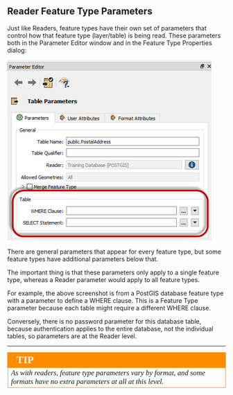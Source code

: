 ## Reader Feature Type Parameters ##
Just like Readers, feature types have their own set of parameters that control how that feature type (layer/table) is being read. These parameters both in the Parameter Editor window and in the Feature Type Properties dialog:

![](./Images/Img4.036.ReaderFeatureTypeParameters.png)

There are general parameters that appear for every feature type, but some feature types have additional parameters below that.

The important thing is that these parameters only apply to a single feature type, whereas a Reader parameter would apply to all feature types.

For example, the above screenshot is from a PostGIS database feature type with a parameter to define a WHERE clause. This is a Feature Type parameter because each table might require a different WHERE clause.

Conversely, there is no password parameter for this database table, because authentication applies to the entire database, not the individual tables, so parameters are at the Reader level.

---

<!--Tip Section--> 

<table style="border-spacing: 0px">
<tr>
<td style="vertical-align:middle;background-color:darkorange;border: 2px solid darkorange">
<i class="fa fa-info-circle fa-lg fa-pull-left fa-fw" style="color:white;padding-right: 12px;vertical-align:text-top"></i>
<span style="color:white;font-size:x-large;font-weight: bold;font-family:serif">TIP</span>
</td>
</tr>

<tr>
<td style="border: 1px solid darkorange">
<span style="font-family:serif; font-style:italic; font-size:larger">
As with readers, feature type parameters vary by format, and some formats have no extra parameters at all at this level.
</span>
</td>
</tr>
</table>